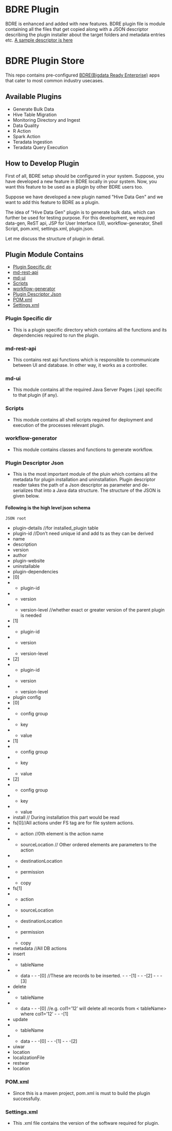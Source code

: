 # BDRE Plugin
BDRE is  enhanced and added with new features. BDRE plugin file is module containing all the files that get copied along with a JSON descriptor describing the plugin installer about the target folders and metadata entries etc.
[A sample descriptor is here](https://github.com/WiproOpenSourcePractice/openbdre/wiki/Plugin-Descriptor-JSON)

# BDRE Plugin Store
This repo contains pre-configured [BDRE(Bigdata Ready Enterprise)](https://github.com/WiproOpenSourcePractice/openbdre/blob/predevelop/README.md) apps that cater to most common industry usecases.
## Available Plugins
 - Generate Bulk Data
 - Hive Table Migration
 - Monitoring Directory and Ingest
 - Data Quality
 - R Action
 - Spark Action
 - Teradata Ingestion
 - Teradata Query Execution

## How to Develop Plugin
 First of all, BDRE setup should be configured in your system. Suppose, you have developed a new feature in BDRE locally in your system. Now, you want this feature to be used as a plugin by other BDRE users too. 
 
 Suppose we have developed a new plugin named "Hive Data Gen" and we want to add this feature to BDRE as a plugin.
 
 The idea of "Hive Data Gen" plugin is to generate bulk data, which can further be used for testing purpose. For this development, we required  data-gen, ReST api, JSP for User Interface (UI), workflow-generator, Shell Script, pom.xml, settings.xml, plugin.json.
 
 Let me discuss the structure of plugin in detail.
 
## Plugin Module Contains

 - [Plugin Specific dir](#plugin-specific-dir)
 - [md-rest-api](#md-rest-api)
 - [md-ui](#md-ui)
 - [Scripts](#scripts)
 - [workflow-generator](#workflow-generator)
 - [Plugin Descriptor Json](#plugin-descriptor-json)
 - [POM.xml](#pomxml)
 - [Settings.xml](#settingsxml)

### Plugin Specific dir

- This is a plugin specific directory which contains all the functions and its dependencies required to run the plugin. 

### md-rest-api

- This contains rest api functions which is responsible to communicate between UI and database. In other way, it works as a controller.

### md-ui

- This module contains all the required Java Server Pages (.jsp) specific to that plugin (if any).

### Scripts

- This module contains all shell scripts required for deployment and execution of the processes relevant plugin.

### workflow-generator

- This module contains classes and functions to generate workflow.

### Plugin Descriptor Json

- This is the most important module of the pluin which contains all the metadata for plugin installation and uninstallation.
  Plugin descriptor reader takes the path of a Json descriptor as parameter and de-serializes that into a Java data structure. The structure of the JSON is given below.

#### Following is the high level json schema
  	JSON root
 -	plugin-details //for installed_plugin table
   -	plugin-id //Don’t need unique id and add ts as they can be derived
   -	name
   -	description
   -	version
   -	author
   -	plugin-website
   -	uninstallable
 -	plugin-dependencies
  -	[0]
   -	- plugin-id
   -	- version
   -	- version-level //whether exact or greater version of the parent plugin is needed
  -	[1]
   -	- plugin-id
   -	- version
   -	- version-level
  -	[2]
   -	- plugin-id
   -	- version
   -	- version-level
 -	plugin config
  -	[0]
   -	- config group 
   -	- key
   -	- value 
  -	[1]
   -	- config group 
   -	- key
   -	- value 
  -	[2]
   -	- config group 
   -	- key
   -	- value  
 -	install // During installation this part would be read
  -	fs[0]//All actions under FS tag are for file system actions. 
   -	- action //0th element is the action name
   -	- sourceLocation // Other ordered elements are parameters to the action
   -	- destinationLocation
   -	- permission
   -	- copy
  -	fs[1]
   -	- action 
   -	- sourceLocation 
   -	- destinationLocation
   -	- permission
   -	- copy
 -	metadata //All DB actions
  -	insert
   -	- tableName
   -	- data
    -	- -[0] //These are records to be inserted.
    -	- -[1]
    -	- -[2]
    -	- -[3]
  -	delete
   -	- tableName
   -	- data
    -	- -[0] //e.g. col1=’12’ will delete all records from < tableName> where col1=’12’
    -	- -[1]
  -	update
   -	- tableName
   -	- data
    -	- -[0]
    -	- -[1]
    -	- -[2]
 -	uiwar
   -	location
   -	localizationFile
 -	restwar
   -	location




### POM.xml

- Since this is a maven project, pom.xml is must to build the plugin successfully.

### Settings.xml

- This .xml file contains the version of the software required for plugin.
